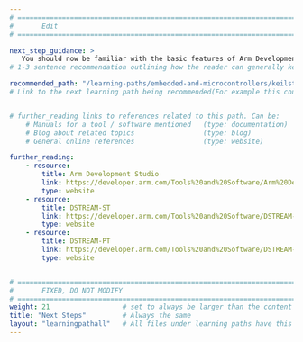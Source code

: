 ```yaml
---
# ================================================================================
#       Edit
# ================================================================================

next_step_guidance: >
   You should now be familiar with the basic features of Arm Development Studio. Do you know about Keil Studio Cloud?
# 1-3 sentence recommendation outlining how the reader can generally keep learning about these topics, and a specific explanation of why the next step is being recommended.

recommended_path: "/learning-paths/embedded-and-microcontrollers/keilstudiocloud/"
# Link to the next learning path being recommended(For example this could be /learning-paths/servers-and-cloud-computing/mongodb).


# further_reading links to references related to this path. Can be:
    # Manuals for a tool / software mentioned   (type: documentation)
    # Blog about related topics                 (type: blog)
    # General online references                 (type: website) 

further_reading:
    - resource:
        title: Arm Development Studio
        link: https://developer.arm.com/Tools%20and%20Software/Arm%20Development%20Studio
        type: website
    - resource:
        title: DSTREAM-ST
        link: https://developer.arm.com/Tools%20and%20Software/DSTREAM-ST
        type: website
    - resource:
        title: DSTREAM-PT
        link: https://developer.arm.com/Tools%20and%20Software/DSTREAM-PT
        type: website


# ================================================================================
#       FIXED, DO NOT MODIFY
# ================================================================================
weight: 21                  # set to always be larger than the content in this path, and one more than 'review'
title: "Next Steps"         # Always the same
layout: "learningpathall"   # All files under learning paths have this same wrapper
---
```

